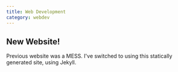 ```yaml
---
title: Web Development
category: webdev
---
```


## New Website!

Previous website was a MESS. I've switched to using this statically generated site, using Jekyll.
